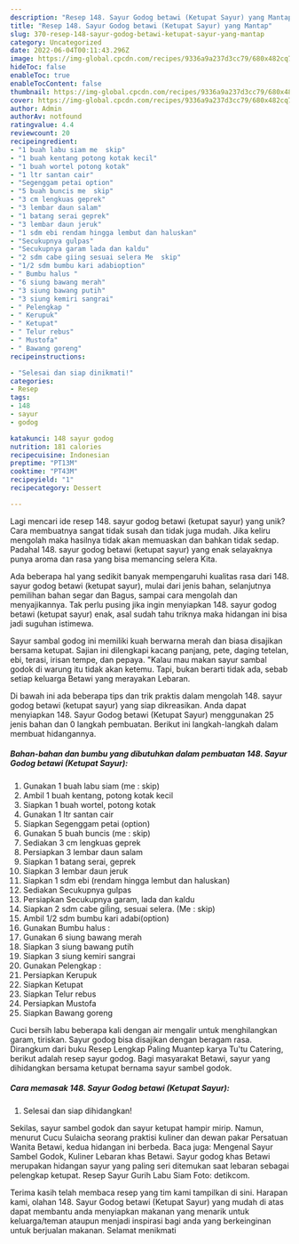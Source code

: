 ```yaml
---
description: "Resep 148. Sayur Godog betawi (Ketupat Sayur) yang Mantap"
title: "Resep 148. Sayur Godog betawi (Ketupat Sayur) yang Mantap"
slug: 370-resep-148-sayur-godog-betawi-ketupat-sayur-yang-mantap
category: Uncategorized
date: 2022-06-04T00:11:43.296Z
image: https://img-global.cpcdn.com/recipes/9336a9a237d3cc79/680x482cq70/148-sayur-godog-betawi-ketupat-sayur-foto-resep-utama.jpg
hideToc: false
enableToc: true
enableTocContent: false
thumbnail: https://img-global.cpcdn.com/recipes/9336a9a237d3cc79/680x482cq70/148-sayur-godog-betawi-ketupat-sayur-foto-resep-utama.jpg
cover: https://img-global.cpcdn.com/recipes/9336a9a237d3cc79/680x482cq70/148-sayur-godog-betawi-ketupat-sayur-foto-resep-utama.jpg
author: Admin
authorAv: notfound
ratingvalue: 4.4
reviewcount: 20
recipeingredient:
- "1 buah labu siam me  skip"
- "1 buah kentang potong kotak kecil"
- "1 buah wortel potong kotak"
- "1 ltr santan cair"
- "Segenggam petai option"
- "5 buah buncis me  skip"
- "3 cm lengkuas geprek"
- "3 lembar daun salam"
- "1 batang serai geprek"
- "3 lembar daun jeruk"
- "1 sdm ebi rendam hingga lembut dan haluskan"
- "Secukupnya gulpas"
- "Secukupnya garam lada dan kaldu"
- "2 sdm cabe giing sesuai selera Me  skip"
- "1/2 sdm bumbu kari adabioption"
- " Bumbu halus "
- "6 siung bawang merah"
- "3 siung bawang putih"
- "3 siung kemiri sangrai"
- " Pelengkap "
- " Kerupuk"
- " Ketupat"
- " Telur rebus"
- " Mustofa"
- " Bawang goreng"
recipeinstructions:

- "Selesai dan siap dinikmati!"
categories:
- Resep
tags:
- 148
- sayur
- godog

katakunci: 148 sayur godog 
nutrition: 181 calories
recipecuisine: Indonesian
preptime: "PT13M"
cooktime: "PT43M"
recipeyield: "1"
recipecategory: Dessert

---
```





Lagi mencari ide resep 148. sayur godog betawi (ketupat sayur) yang unik? Cara membuatnya sangat tidak susah dan tidak juga mudah. Jika keliru mengolah maka hasilnya tidak akan memuaskan dan bahkan tidak sedap. Padahal 148. sayur godog betawi (ketupat sayur) yang enak selayaknya punya aroma dan rasa yang bisa memancing selera Kita.





Ada beberapa hal yang sedikit banyak mempengaruhi kualitas rasa dari 148. sayur godog betawi (ketupat sayur), mulai dari jenis bahan, selanjutnya pemilihan bahan segar dan Bagus, sampai cara mengolah dan menyajikannya. Tak perlu pusing jika ingin menyiapkan 148. sayur godog betawi (ketupat sayur) enak,      asal sudah tahu triknya maka hidangan ini bisa jadi suguhan istimewa.














Sayur sambal godog ini memiliki kuah berwarna merah dan biasa disajikan bersama ketupat. Sajian ini dilengkapi kacang panjang, pete, daging tetelan, ebi, terasi, irisan tempe, dan pepaya. &#34;Kalau mau makan sayur sambal godok di warung itu tidak akan ketemu. Tapi, bukan berarti tidak ada, sebab setiap keluarga Betawi yang merayakan Lebaran.






Di bawah ini ada beberapa tips dan trik praktis dalam mengolah 148. sayur godog betawi (ketupat sayur) yang siap dikreasikan. Anda dapat menyiapkan 148. Sayur Godog betawi (Ketupat Sayur) menggunakan 25 jenis bahan dan 0 langkah pembuatan. Berikut ini langkah-langkah dalam membuat hidangannya.

<!--inarticleads1-->

##### Bahan-bahan dan bumbu yang dibutuhkan dalam pembuatan 148. Sayur Godog betawi (Ketupat Sayur):

1. Gunakan 1 buah labu siam (me : skip)
1. Ambil 1 buah kentang, potong kotak kecil
1. Siapkan 1 buah wortel, potong kotak
1. Gunakan 1 ltr santan cair
1. Siapkan Segenggam petai (option)
1. Gunakan 5 buah buncis (me : skip)
1. Sediakan 3 cm lengkuas geprek
1. Persiapkan 3 lembar daun salam
1. Siapkan 1 batang serai, geprek
1. Siapkan 3 lembar daun jeruk
1. Siapkan 1 sdm ebi (rendam hingga lembut dan haluskan)
1. Sediakan Secukupnya gulpas
1. Persiapkan Secukupnya garam, lada dan kaldu
1. Siapkan 2 sdm cabe giĺing, sesuai selera. (Me : skip)
1. Ambil 1/2 sdm bumbu kari adabi(option)
1. Gunakan  Bumbu halus :
1. Gunakan 6 siung bawang merah
1. Siapkan 3 siung bawang putih
1. Siapkan 3 siung kemiri sangrai
1. Gunakan  Pelengkap :
1. Persiapkan  Kerupuk
1. Siapkan  Ketupat
1. Siapkan  Telur rebus
1. Persiapkan  Mustofa
1. Siapkan  Bawang goreng


Cuci bersih labu beberapa kali dengan air mengalir untuk menghilangkan garam, tiriskan. Sayur godog bisa disajikan dengan beragam rasa. Dirangkum dari buku Resep Lengkap Paling Muantep karya Tu&#39;tu Catering, berikut adalah resep sayur godog. Bagi masyarakat Betawi, sayur yang dihidangkan bersama ketupat bernama sayur sambel godok. 

<!--inarticleads2-->

##### Cara memasak 148. Sayur Godog betawi (Ketupat Sayur):


1. Selesai dan siap dihidangkan!

Sekilas, sayur sambel godok dan sayur ketupat hampir mirip. Namun, menurut Cucu Sulaicha seorang praktisi kuliner dan dewan pakar Persatuan Wanita Betawi, kedua hidangan ini berbeda. Baca juga: Mengenal Sayur Sambel Godok, Kuliner Lebaran khas Betawi. Sayur godog khas Betawi merupakan hidangan sayur yang paling seri ditemukan saat lebaran sebagai pelengkap ketupat. Resep Sayur Gurih Labu Siam Foto: detikcom. 

Terima kasih telah membaca resep yang tim kami tampilkan di sini. Harapan kami, olahan 148. Sayur Godog betawi (Ketupat Sayur) yang mudah di atas dapat membantu anda menyiapkan makanan yang menarik untuk keluarga/teman ataupun menjadi inspirasi bagi anda yang berkeinginan untuk berjualan makanan. Selamat menikmati
